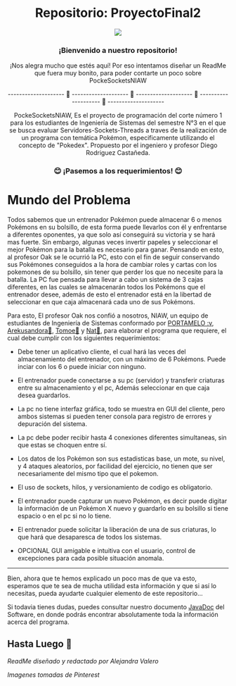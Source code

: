 <p align="center">
<h1 align="center">Repositorio: ProyectoFinal2</h1>
<div align="center"><img src="https://i.pinimg.com/564x/98/a5/a3/98a5a35584beca534d684ec38ad2a900.jpg"></div>
<p align="center">
<h3 align="center">¡Bienvenido a nuestro repositorio!</h3>
</p>
<p align="center"> ¡Nos alegra mucho que estés aquí! Por eso intentamos diseñar un ReadMe que fuera muy bonito, para poder contarte un poco sobre PockeSocketsNIAW </p>

<p align="center">--------------------       🍄       --------------------       🍄       --------------------       🍄       --------------------       🍄       --------------------</p>

<p align="center"> PockeSocketsNIAW, Es el proyecto de programación del corte número 1 para los estudiantes de Ingeniería de Sistemas del semestre N°3 en el que se busca evaluar Servidores-Sockets-Threads a traves de la realización de un programa con temática Pokémon, especificamente utilizando el concepto de "Pokedex". Propuesto por el ingeniero y profesor Diego Rodriguez Castañeda.</p>

<h3 align="center"> 😊 ¡Pasemos a los requerimientos! 😊</h3>

# Mundo del Problema

Todos sabemos que un entrenador Pokémon puede almacenar 6 o menos Pokémons en su bolsillo, de esta forma puede llevarlos con él y enfrentarse a diferentes oponentes, ya que solo así conseguirá su victoria y se hará mas fuerte. Sin embargo, algunas veces invertir papeles y seleccionar el mejor Pokémon para la batalla es necesario para ganar. Pensando en esto, al profesor Oak se le ocurrió la PC, esto con el fin de seguir conservando sus Pokémones conseguidos a la hora de cambiar roles y cartas con los pokemones de su bolsillo, sin tener que perder los que no necesite para la batalla. La PC fue pensada para llevar a cabo un sistema de 3 cajas diferentes, en las cuales se almacenarán todos los Pokémons que el entrenador desee, además de esto el entrenador está en la libertad de seleccionar en que caja almacenará cada uno de sus Pokémons.

Para esto, El profesor Oak nos confió a nosotros, NIAW, un equipo de estudiantes de Ingeniería de Sistemas conformado por [PORTAMELO :v](https://github.com/PORTAMELO), [Arekusandora🧛](https://github.com/ArekuInBlueee), [Tomoe🌸](https://github.com/usapanda) y [Nat💙](https://github.com/NatVerB), para elaborar el programa que requiere, el cual debe cumplir con los siguientes requerimientos:


- Debe tener un aplicativo cliente, el cual hará las veces del almacenamiento del entrenador, con un máximo de 6 Pokémons. Puede inciar con los 6 o puede iniciar con ninguno.

- El entrenador puede conectarse a su pc (servidor) y transferir criaturas entre su almacenamiento y el pc, Además seleccionar en que caja desea guardarlos.

- La pc no tiene interfaz gráfica, todo se muestra en GUI del cliente, pero ambos sistemas si pueden tener consola para registro de errores y depuración del sistema.

- La pc debe poder recibir hasta 4 conexiones diferentes simultaneas, sin que estas se choquen entre sí.

- Los datos de los Pokémon son sus estadisticas base, un mote, su nivel, y 4 ataques aleatorios, por facilidad del ejercicio, no tienen que ser necesariamente del mismo tipo que el pokemon.

- El uso de sockets, hilos, y versionamiento de codigo es obligatorio.

- El entrenador puede capturar un nuevo Pokémon, es decir puede digitar la información de un Pokémon X nuevo y guardarlo en su bolsillo si tiene espacio o en el pc si no lo tiene.

- El entrenador puede solicitar la liberación de una de sus criaturas, lo que hará que desaparesca de todos los sistemas.

- OPCIONAL GUI amigable e intuitiva con el usuario, control de excepciones para cada posible situación anomala.

----------------------------------------------------------------------------------------------------------------------------------------------------------------------

Bien, ahora que te hemos explicado un poco mas de que va esto, esperamos que te sea de mucha utilidad esta información y que si así lo necesitas, pueda ayudarte cualquier elemento de este repositorio...

Si todavia tienes dudas, puedes consultar nuestro documento [JavaDoc]() del Software, en donde podrás encontrar absolutamente toda la información acerca del programa.

## Hasta Luego 💋

*ReadMe diseñado y redactado por Alejandra Valero*

*Imagenes tomadas de Pinterest*
